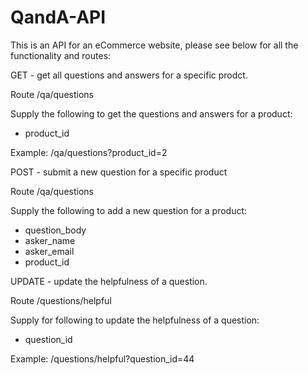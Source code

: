 # QandA-API

This is an API for an eCommerce website, please see below for all the functionality and routes:

GET - get all questions and answers for a specific prodct.

Route
/qa/questions

Supply the following to get the questions and answers for a product:
- product_id

Example: /qa/questions?product_id=2

POST - submit a new question for a specific product

Route
/qa/questions

Supply the following to add a new question for a product:
- question_body
- asker_name
- asker_email
- product_id


UPDATE - update the helpfulness of a question.

Route
/questions/helpful

Supply for following to update the helpfulness of a question:
- question_id

Example: /questions/helpful?question_id=44